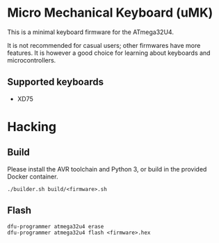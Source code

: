 # Micro Mechanical Keyboard (uMK)

This is a minimal keyboard firmware for the ATmega32U4.

It is not recommended for casual users; other firmwares have more features. It is however a good choice for learning about keyboards and microcontrollers.

## Supported keyboards

- XD75

# Hacking

## Build

Please install the AVR toolchain and Python 3, or build in the provided Docker container.

    ./builder.sh build/<firmware>.sh

## Flash

    dfu-programmer atmega32u4 erase
    dfu-programmer atmega32u4 flash <firmware>.hex
